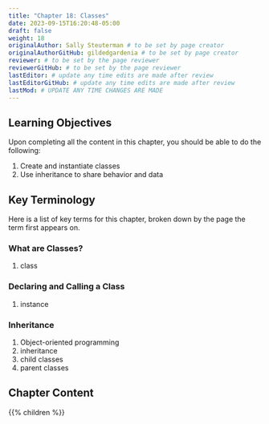 ```yaml
---
title: "Chapter 18: Classes"
date: 2023-09-15T16:20:48-05:00
draft: false
weight: 18
originalAuthor: Sally Steuterman # to be set by page creator
originalAuthorGitHub: gildedgardenia # to be set by page creator
reviewer: # to be set by the page reviewer
reviewerGitHub: # to be set by the page reviewer
lastEditor: # update any time edits are made after review
lastEditorGitHub: # update any time edits are made after review
lastMod: # UPDATE ANY TIME CHANGES ARE MADE
---
```


## Learning Objectives

Upon completing all the content in this chapter, you should be able to do the following: 

1. Create and instantiate classes
1. Use inheritance to share behavior and data

## Key Terminology

Here is a list of key terms for this chapter, broken down by the page the term first appears on.

### What are Classes?

1. class

### Declaring and Calling a Class

1. instance

### Inheritance

1. Object-oriented programming
1. inheritance 
1. child classes
1. parent classes

## Chapter Content

{{% children %}}
